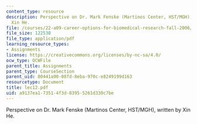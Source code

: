 ```yaml
---
content_type: resource
description: Perspective on Dr. Mark Fenske (Martinos Center, HST/MGH), written by
  Xin He.
file: /courses/22-a09-career-options-for-biomedical-research-fall-2006/a9137ea173514f3d83955261d330c7be_lec12.pdf
file_size: 122530
file_type: application/pdf
learning_resource_types:
- Assignments
license: https://creativecommons.org/licenses/by-nc-sa/4.0/
ocw_type: OCWFile
parent_title: Assignments
parent_type: CourseSection
parent_uid: 80441a90-08fd-8eba-970c-e8249199d163
resourcetype: Document
title: lec12.pdf
uid: a9137ea1-7351-4f3d-8395-5261d330c7be
---
```

Perspective on Dr. Mark Fenske (Martinos Center, HST/MGH), written by Xin He.